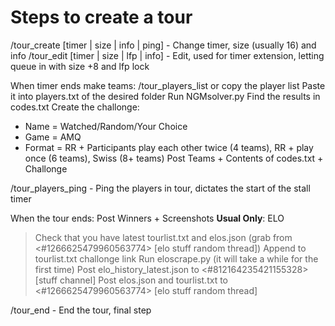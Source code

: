 # Steps to create a tour

/tour_create [timer | size | info | ping] - Change timer, size (usually 16) and info
/tour_edit [timer | size | lfp | info] - Edit, used for timer extension, letting queue in with size +8 and lfp lock

When timer ends make teams:
/tour_players_list or copy the player list
Paste it into players.txt of the desired folder
Run NGMsolver.py
Find the results in codes.txt
Create the challonge:
- Name = Watched/Random/Your Choice
- Game = AMQ
- Format = RR + Participants play each other twice (4 teams), RR + play once (6 teams), Swiss (8+ teams)
Post Teams + Contents of codes.txt + Challonge

/tour_players_ping - Ping the players in tour, dictates the start of the stall timer

When the tour ends:
Post Winners + Screenshots
**Usual Only**: ELO
>Check that you have latest tourlist.txt and elos.json (grab from <#1266625479960563774> [elo stuff random thread])
>Append to tourlist.txt challonge link
>Run eloscrape.py (it will take a while for the first time)
>Post elo_history_latest.json to <#812164235421155328> [stuff channel]
>Post elos.json and tourlist.txt to <#1266625479960563774> [elo stuff random thread]

/tour_end - End the tour, final step